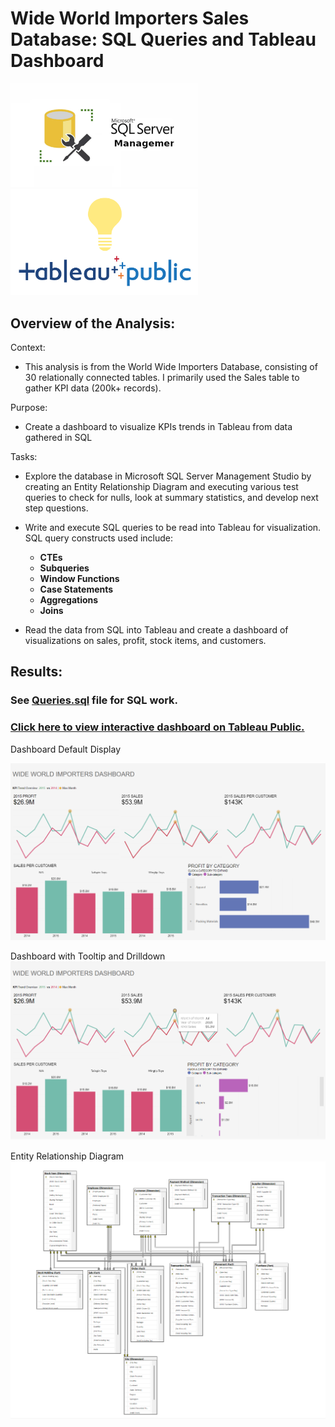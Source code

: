 # Wide World Importers Sales Database: SQL Queries and Tableau Dashboard 


<img src = "https://github.com/sarahrosegallagher/Importers_Sales_SQL_Tableau/blob/dbba14820a493257b00e71737798579bc24b24fa/Images/mssm.png" width="300">

<img src = "https://github.com/sarahrosegallagher/Importers_Sales_SQL_Tableau/blob/dbba14820a493257b00e71737798579bc24b24fa/Images/tableautips_30.png" width="300">


## Overview of the Analysis:

Context:
* This analysis is from the World Wide Importers Database, consisting of 30 relationally connected tables. I primarily used the Sales table to gather KPI data (200k+ records). 

Purpose:
*  Create a dashboard to visualize KPIs trends in Tableau from data gathered in SQL 

Tasks:
* Explore the database in Microsoft SQL Server Management Studio by creating an Entity Relationship Diagram and executing various test queries to check for nulls, look at summary statistics, and develop next step questions. 

* Write and execute SQL queries to be read into Tableau for visualization. SQL query constructs used include: 
  * **CTEs**
  * **Subqueries**
  * **Window Functions**
  * **Case Statements**
  * **Aggregations**
  * **Joins**
  
 * Read the data from SQL into Tableau and create a dashboard of visualizations on sales, profit, stock items, and customers. 

## Results:

### See [Queries.sql](https://github.com/sarahrosegallagher/Importers_Sales_SQL_Tableau/blob/ffc5b23b276f225d6ddfd50885366e86f9524876/Queries.sql) file for SQL work. 

### [Click here to view interactive dashboard on Tableau Public. ](https://public.tableau.com/views/test_16744357801420/Dashboard1?:language=en-US&:display_count=n&:origin=viz_share_link)


Dashboard Default Display 

<img src = "https://github.com/sarahrosegallagher/Importers_Sales_SQL_Tableau/blob/main/Images/dashboard1.png" >

Dashboard with Tooltip and Drilldown 
<img src = "https://github.com/sarahrosegallagher/Importers_Sales_SQL_Tableau/blob/main/Images/dashboard2.png" >


Entity Relationship Diagram 
<img src = "https://github.com/sarahrosegallagher/Importers_Sales_SQL_Tableau/blob/main/Images/WWI_ERD.png">




